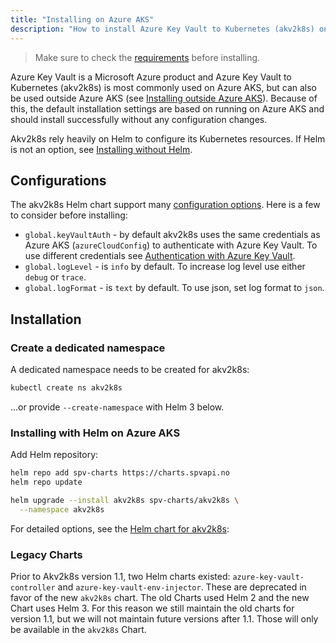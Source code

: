 ```yaml
---
title: "Installing on Azure AKS"
description: "How to install Azure Key Vault to Kubernetes (akv2k8s) on Azure AKS"
---
```


> Make sure to check the [requirements](requirements) before installing.

Azure Key Vault is a Microsoft Azure product and Azure Key Vault to Kubernetes (akv2k8s) is most commonly used on Azure AKS, but can also be used outside Azure AKS (see [Installing outside Azure AKS](outside-azure-aks)). Because of this, the default installation settings are based on running on Azure AKS and should install successfully without any configuration changes. 

Akv2k8s rely heavily on Helm to configure its Kubernetes resources. If Helm is not an option, see [Installing without Helm](without-helm).

## Configurations

The akv2k8s Helm chart support many [configuration options](https://github.com/SparebankenVest/public-helm-charts/blob/master/stable/akv2k8s/README.md#configuration). Here is a few to consider before installing:

* `global.keyVaultAuth` - by default akv2k8s uses the same credentials as Azure AKS (`azureCloudConfig`) to authenticate with Azure Key Vault. To use different credentials see [Authentication with Azure Key Vault](../security/authentication).
* `global.logLevel` - is `info` by default. To increase log level use either `debug` or `trace`.
* `global.logFormat` - is `text` by default. To use json, set log format to `json`.

## Installation

### Create a dedicated namespace

A dedicated namespace needs to be created for akv2k8s:

```bash
kubectl create ns akv2k8s
```

...or provide `--create-namespace` with Helm 3 below.

### Installing with Helm on Azure AKS

Add Helm repository:

```bash
helm repo add spv-charts https://charts.spvapi.no
helm repo update
```

```bash
helm upgrade --install akv2k8s spv-charts/akv2k8s \
  --namespace akv2k8s
```

For detailed options, see the [Helm chart for akv2k8s](https://github.com/SparebankenVest/public-helm-charts/tree/master/stable/akv2k8s):

### Legacy Charts

Prior to Akv2k8s version 1.1, two Helm charts existed: `azure-key-vault-controller` and `azure-key-vault-env-injector`. These are deprecated in favor of the new `akv2k8s` chart. The old Charts used Helm 2 and the new Chart uses Helm 3. For this reason we still maintain the old charts for version 1.1, but we will not maintain future versions after 1.1. Those will only be available in the `akv2k8s` Chart.

